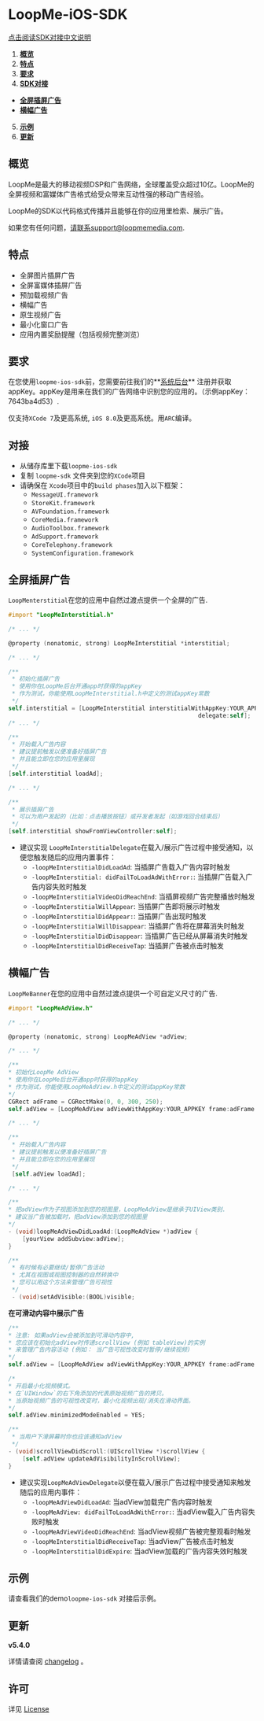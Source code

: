 # LoopMe-iOS-SDK #

[点击阅读SDK对接中文说明](README_CHINESE.md)

1. **[概览](#概览)**
2. **[特点](#特点)**
3. **[要求](#要求)**
4. **[SDK对接](#SDK对接)**
  * **[全屏插屏广告](#全屏插屏广告)**
  * **[横幅广告](#横幅广告)**
5. **[示例](#示例)**
6. **[更新](#更新)**

## 概览 ##

LoopMe是最大的移动视频DSP和广告网络，全球覆盖受众超过10亿。LoopMe的全屏视频和富媒体广告格式给受众带来互动性强的移动广告经验。

LoopMe的SDK以代码格式传播并且能够在你的应用里检索、展示广告。

如果您有任何问题，请联系support@loopmemedia.com.

## 特点 ##

* 全屏图片插屏广告
* 全屏富媒体插屏广告
* 预加载视频广告
* 横幅广告
* 原生视频广告
* 最小化窗口广告
* 应用内置奖励提醒（包括视频完整浏览）

## 要求 ##

在您使用`loopme-ios-sdk`前，您需要前往我们的**[系统后台](http://loopme.me/)** 注册并获取appKey。appKey是用来在我们的广告网络中识别您的应用的。（示例appKey：7643ba4d53）.

仅支持`XCode 7`及更高系统, `iOS 8.0`及更高系统。用`ARC`编译。

## 对接 ##

* 从储存库里下载`loopme-ios-sdk`
* 复制 `loopme-sdk` 文件夹到您的`XCode`项目
* 请确保在 `Xcode`项目中的`build phases`加入以下框架：
  * `MessageUI.framework`
  * `StoreKit.framework`
  * `AVFoundation.framework`
  * `CoreMedia.framework`
  * `AudioToolbox.framework`
  * `AdSupport.framework`
  * `CoreTelephony.framework`
  * `SystemConfiguration.framework`

## 全屏插屏广告 ##

`LoopMenterstitial`在您的应用中自然过渡点提供一个全屏的广告.

```objective-c
#import "LoopMeInterstitial.h"

/* ... */  

@property (nonatomic, strong) LoopMeInterstitial *interstitial;

/* ... */

/**
 * 初始化插屏广告
 * 使用你在LoopMe后台开通app时获得的appKey
 * 作为测试，你能使用LoopMeInterstitial.h中定义的测试appKey常数
 */
self.interstitial = [LoopMeInterstitial interstitialWithAppKey:YOUR_APPKEY
                                                      delegate:self];
/* ... */

/**
 * 开始载入广告内容
 * 建议提前触发以便准备好插屏广告
 * 并且能立即在您的应用里展现
 */
[self.interstitial loadAd];

/* ... */

/**
 * 展示插屏广告
 * 可以为用户发起的（比如：点击播放按钮）或开发者发起（如游戏回合结束后）
 */
[self.interstitial showFromViewController:self];

```
 * 建议实现 `LoopMeInterstitialDelegate`在载入/展示广告过程中接受通知，以便您触发随后的应用内置事件：
   * `-loopMeInterstitialDidLoadAd`: 当插屏广告载入广告内容时触发
   * `-loopMeInterstitial: didFailToLoadAdWithError:`: 当插屏广告载入广告内容失败时触发
   * `-loopMeInterstitialVideoDidReachEnd`: 当插屏视频广告完整播放时触发
   * `-loopMeInterstitialWillAppear`: 当插屏广告即将展示时触发
   * `-loopMeInterstitialDidAppear:`: 当插屏广告出现时触发
   * `-loopMeInterstitialWillDisappear`: 当插屏广告将在屏幕消失时触发
   * `-loopMeInterstitialDidDisappear`: 当插屏广告已经从屏幕消失时触发
   * `-loopMeInterstitialDidReceiveTap`: 当插屏广告被点击时触发


## 横幅广告 ##

`LoopMeBanner`在您的应用中自然过渡点提供一个可自定义尺寸的广告.

```objective-c
#import "LoopMeAdView.h"

/* ... */  

@property (nonatomic, strong) LoopMeAdView *adView;

/* ... */  

/**
* 初始化LoopMe AdView
* 使用你在LoopMe后台开通app时获得的appKey
* 作为测试，你能使用LoopMeAdView.h中定义的测试appKey常数
*/
CGRect adFrame = CGRectMake(0, 0, 300, 250);
self.adView = [LoopMeAdView adViewWithAppKey:YOUR_APPKEY frame:adFrame delegate:self];

/* ... */

/**
 * 开始载入广告内容
 * 建议提前触发以便准备好插屏广告
 * 并且能立即在您的应用里展现
 */
 [self.adView loadAd];

/* ... */

/**
* 把adView作为子视图添加到您的视图里，LoopMeAdView是继承于UIView类别.
* 建议当广告被加载时，把adView添加到您的视图里
*/
- (void)loopMeAdViewDidLoadAd:(LoopMeAdView *)adView {
    [yourView addSubview:adView];
}

/**
 * 有时候有必要继续/暂停广告活动
 * 尤其在视图或视图控制器的自然转换中
 * 您可以用这个方法来管理广告可视性
 */
 - (void)setAdVisible:(BOOL)visible;
   ```

**在可滑动内容中展示广告**
```objective-c
/**
* 注意: 如果adView会被添加到可滑动内容中,
* 您应该在初始化adView时传递scrollView (例如 tableView)的实例
* 来管理广告内容活动 (例如： 当广告可视性改变时暂停/继续视频)
*/
self.adView = [LoopMeAdView adViewWithAppKey:YOUR_APPKEY frame:adFrame scrollView:tableView delegate:self];

/*
* 开启最小化视频模式。
* 在`UIWindow`的右下角添加的代表原始视频广告的拷贝。
* 当原始视频广告的可视性改变时，最小化视频出现/消失在滑动界面。
*/
self.adView.minimizedModeEnabled = YES;

/**
 * 当用户下滑屏幕时你也应该通知adView
 */
- (void)scrollViewDidScroll:(UIScrollView *)scrollView {
    [self.adView updateAdVisibilityInScrollView];
}
   ```

* 建议实现`LoopMeAdViewDelegate`以便在载入/展示广告过程中接受通知来触发随后的应用内事件：
   * `-loopMeAdViewDidLoadAd`: 当adView加载完广告内容时触发
   * `-loopMeAdView: didFailToLoadAdWithError:`: 当adView载入广告内容失败时触发
   * `-loopMeAdViewVideoDidReachEnd`: 当adView视频广告被完整观看时触发
   * `-loopMeInterstitialDidReceiveTap`: 当adView广告被点击时触发
   * `-loopMeInterstitialDidExpire`:  当adView加载的广告内容失效时触发

## 示例 ##

请查看我们的demo`loopme-ios-sdk` 对接后示例。

## 更新 ##
**v5.4.0**

详情请查阅 [changelog](CHANGELOG.md) 。

## 许可 ##

详见 [License](LICENSE.md)

